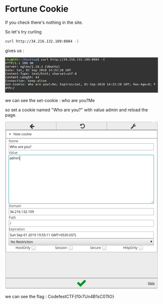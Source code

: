 # Fortune Cookie

If you check there's nothing in the site.

So let's try curling

```bash
curl http://34.216.132.109:8084 -I
```

gives us :

![curl](curl.png)

we can see the set-cookie : who are you?Me

so set a cookie named "Who are you?" with value admin and reload the page.

![cookie](cookie.png)

we can see the flag : CodefestCTF{f0r7Un4B1sC0TtO}  
